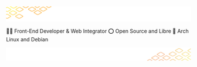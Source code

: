 ![header image](./images/background-top.png)

👨‍💻 Front-End Developer & Web Integrator ⭕ Open Source and Libre 🐧 Arch Linux and Debian

![footer image](./images/background-bottom.png)
